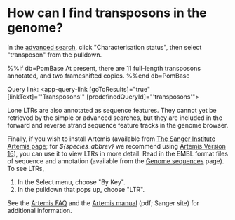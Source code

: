 # How can I find transposons in the genome?
<!-- pombase_categories: Finding data,Tools and resources -->

In the [advanced search](/query), click "Characterisation status",
then select "transposon" from the pulldown.

%%if db=PomBase
At present, there are 11 full-length transposons annotated, and two
frameshifted copies.
%%end db=PomBase

Query link: <app-query-link [goToResults]="true" [linkText]="'Transposons'" [predefinedQueryId]="'transposons'"></app-query-link>

Lone LTRs are also annotated as sequence features. They cannot yet be
retrieved by the simple or advanced searches, but they are included in
the forward and reverse strand sequence feature tracks in the genome
browser.

Finally, if you wish to install Artemis (available from
[The Sanger Institute Artemis page](http://www.sanger.ac.uk/science/tools/artemis);
for *${species_abbrev}* we recommend using [Artemis Version 16](ftp://ftp.sanger.ac.uk/pub/resources/software/artemis/v16/)), you can use it to view
LTRs in more detail. Read in the EMBL format files of sequence and
annotation (available from the [Genome sequences](/downloads/genome-datasets) page). To see LTRs,

1.  In the Select menu, choose "By Key".
2.  In the pulldown that pops up, choose "LTR".

See the [Artemis FAQ](/faq/there-equivalent-artemis-java-applet-pombase) and the 
[Artemis manual](ftp://ftp.sanger.ac.uk/pub/resources/software/artemis/artemis.pdf) (pdf;
Sanger site) for additional information.

